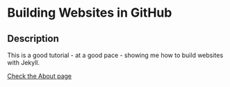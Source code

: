 # Building Websites in GitHub

## Description

This is a good tutorial - at a good pace - showing me how to build websites with Jekyll.

[Check the About page](https://avtaylor.github.io/group-website/about.md)
